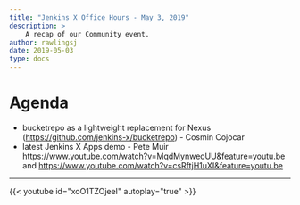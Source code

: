 ```yaml
---
title: "Jenkins X Office Hours - May 3, 2019"
description: >
    A recap of our Community event.
author: rawlingsj
date: 2019-05-03
type: docs
---
```


# Agenda

- bucketrepo as a lightweight replacement for Nexus (https://github.com/jenkins-x/bucketrepo) - Cosmin Cojocar
- latest Jenkins X Apps demo - Pete Muir https://www.youtube.com/watch?v=MqdMynweoUU&feature=youtu.be and https://www.youtube.com/watch?v=csRftjH1uXI&feature=youtu.be
---


{{< youtube id="xoO1TZOjeeI" autoplay="true" >}}